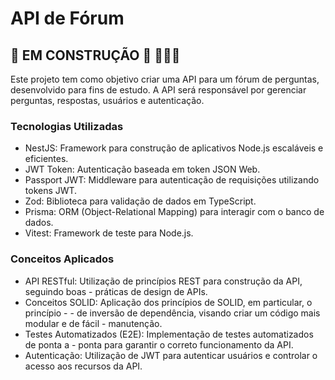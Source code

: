 # API de Fórum

## 🚧 EM CONSTRUÇÃO 🚧 👷🏻‍♂️

Este projeto tem como objetivo criar uma API para um fórum de perguntas, desenvolvido para fins de estudo. A API será responsável por gerenciar perguntas, respostas, usuários e autenticação.

### Tecnologias Utilizadas
- NestJS: Framework para construção de aplicativos Node.js escaláveis e eficientes.
- JWT Token: Autenticação baseada em token JSON Web.
- Passport JWT: Middleware para autenticação de requisições utilizando tokens JWT.
- Zod: Biblioteca para validação de dados em TypeScript.
- Prisma: ORM (Object-Relational Mapping) para interagir com o banco de dados.
- Vitest: Framework de teste para Node.js.

### Conceitos Aplicados
- API RESTful: Utilização de princípios REST para construção da API, seguindo boas - práticas de design de APIs.
- Conceitos SOLID: Aplicação dos princípios de SOLID, em particular, o princípio - - de inversão de dependência, visando criar um código mais modular e de fácil -   manutenção.
- Testes Automatizados (E2E): Implementação de testes automatizados de ponta a - ponta para garantir o correto funcionamento da API.
- Autenticação: Utilização de JWT para autenticar usuários e controlar o acesso aos recursos da API.

